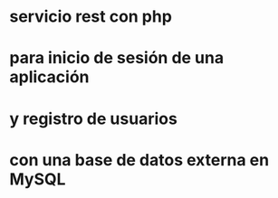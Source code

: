 # servicio rest con php
# para inicio de sesión de una aplicación
# y registro de usuarios 
# con una base de datos externa en MySQL
